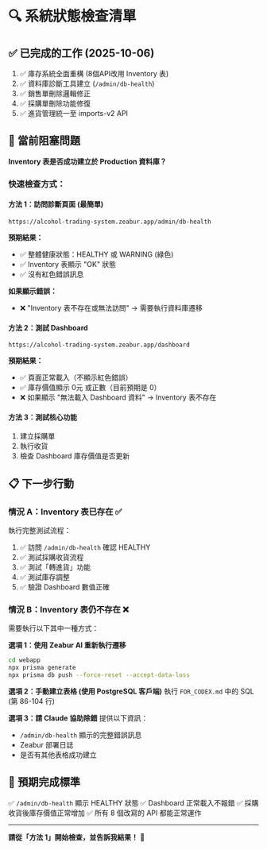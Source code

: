 # 🔍 系統狀態檢查清單

## ✅ 已完成的工作 (2025-10-06)

1. ✅ 庫存系統全面重構 (8個API改用 Inventory 表)
2. ✅ 資料庫診斷工具建立 (`/admin/db-health`)
3. ✅ 銷售單刪除邏輯修正
4. ✅ 採購單刪除功能修復
5. ✅ 進貨管理統一至 imports-v2 API

## 🔴 當前阻塞問題

**Inventory 表是否成功建立於 Production 資料庫？**

### 快速檢查方式：

#### 方法 1：訪問診斷頁面 (最簡單)
```
https://alcohol-trading-system.zeabur.app/admin/db-health
```

**預期結果：**
- ✅ 整體健康狀態：HEALTHY 或 WARNING (綠色)
- ✅ Inventory 表顯示 "OK" 狀態
- ✅ 沒有紅色錯誤訊息

**如果顯示錯誤：**
- ❌ "Inventory 表不存在或無法訪問" → 需要執行資料庫遷移

#### 方法 2：測試 Dashboard
```
https://alcohol-trading-system.zeabur.app/dashboard
```

**預期結果：**
- ✅ 頁面正常載入（不顯示紅色錯誤）
- ✅ 庫存價值顯示 0元 或正數（目前預期是 0）
- ❌ 如果顯示 "無法載入 Dashboard 資料" → Inventory 表不存在

#### 方法 3：測試核心功能
1. 建立採購單
2. 執行收貨
3. 檢查 Dashboard 庫存價值是否更新

## 📋 下一步行動

### 情況 A：Inventory 表已存在 ✅
執行完整測試流程：
1. ✅ 訪問 `/admin/db-health` 確認 HEALTHY
2. ✅ 測試採購收貨流程
3. ✅ 測試「轉進貨」功能
4. ✅ 測試庫存調整
5. ✅ 驗證 Dashboard 數值正確

### 情況 B：Inventory 表仍不存在 ❌
需要執行以下其中一種方式：

**選項 1：使用 Zeabur AI 重新執行遷移**
```bash
cd webapp
npx prisma generate
npx prisma db push --force-reset --accept-data-loss
```

**選項 2：手動建立表格 (使用 PostgreSQL 客戶端)**
執行 `FOR_CODEX.md` 中的 SQL (第 86-104 行)

**選項 3：請 Claude 協助除錯**
提供以下資訊：
- `/admin/db-health` 顯示的完整錯誤訊息
- Zeabur 部署日誌
- 是否有其他表格成功建立

## 🎯 預期完成標準

✅ `/admin/db-health` 顯示 HEALTHY 狀態
✅ Dashboard 正常載入不報錯
✅ 採購收貨後庫存價值正常增加
✅ 所有 8 個改寫的 API 都能正常運作

---

**請從「方法 1」開始檢查，並告訴我結果！** 🚀
